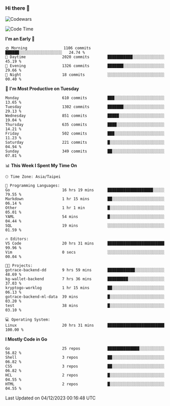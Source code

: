 ### Hi there 👋

![Codewars](https://www.codewars.com/users/omegaatt36/badges/small)

<!--START_SECTION:waka-->
![Code Time](http://img.shields.io/badge/Code%20Time-2%2C005%20hrs%2052%20mins-blue)

**I'm an Early 🐤** 

```text
🌞 Morning                1106 commits        ██████░░░░░░░░░░░░░░░░░░░   24.74 % 
🌆 Daytime                2020 commits        ███████████░░░░░░░░░░░░░░   45.19 % 
🌃 Evening                1326 commits        ███████░░░░░░░░░░░░░░░░░░   29.66 % 
🌙 Night                  18 commits          ░░░░░░░░░░░░░░░░░░░░░░░░░   00.40 % 
```
📅 **I'm Most Productive on Tuesday** 

```text
Monday                   610 commits         ███░░░░░░░░░░░░░░░░░░░░░░   13.65 % 
Tuesday                  1302 commits        ███████░░░░░░░░░░░░░░░░░░   29.13 % 
Wednesday                851 commits         █████░░░░░░░░░░░░░░░░░░░░   19.04 % 
Thursday                 635 commits         ████░░░░░░░░░░░░░░░░░░░░░   14.21 % 
Friday                   502 commits         ███░░░░░░░░░░░░░░░░░░░░░░   11.23 % 
Saturday                 221 commits         █░░░░░░░░░░░░░░░░░░░░░░░░   04.94 % 
Sunday                   349 commits         ██░░░░░░░░░░░░░░░░░░░░░░░   07.81 % 
```


📊 **This Week I Spent My Time On** 

```text
🕑︎ Time Zone: Asia/Taipei

💬 Programming Languages: 
Go                       16 hrs 19 mins      ████████████████████░░░░░   79.55 % 
Markdown                 1 hr 15 mins        ██░░░░░░░░░░░░░░░░░░░░░░░   06.14 % 
Other                    1 hr 1 min          █░░░░░░░░░░░░░░░░░░░░░░░░   05.01 % 
YAML                     54 mins             █░░░░░░░░░░░░░░░░░░░░░░░░   04.44 % 
SQL                      19 mins             ░░░░░░░░░░░░░░░░░░░░░░░░░   01.59 % 

🔥 Editors: 
VS Code                  20 hrs 31 mins      █████████████████████████   99.96 % 
Vim                      0 secs              ░░░░░░░░░░░░░░░░░░░░░░░░░   00.04 % 

🐱‍💻 Projects: 
gotrace-backend-dd       9 hrs 59 mins       ████████████░░░░░░░░░░░░░   48.69 % 
kg-wallet-backend        7 hrs 36 mins       █████████░░░░░░░░░░░░░░░░   37.03 % 
kryptogo-worklog         1 hr 15 mins        ██░░░░░░░░░░░░░░░░░░░░░░░   06.13 % 
gotrace-backend-ml-data  39 mins             █░░░░░░░░░░░░░░░░░░░░░░░░   03.20 % 
test                     38 mins             █░░░░░░░░░░░░░░░░░░░░░░░░   03.10 % 

💻 Operating System: 
Linux                    20 hrs 31 mins      █████████████████████████   100.00 % 
```

**I Mostly Code in Go** 

```text
Go                       25 repos            ██████████████░░░░░░░░░░░   56.82 % 
Shell                    3 repos             ██░░░░░░░░░░░░░░░░░░░░░░░   06.82 % 
CSS                      3 repos             ██░░░░░░░░░░░░░░░░░░░░░░░   06.82 % 
HCL                      2 repos             █░░░░░░░░░░░░░░░░░░░░░░░░   04.55 % 
HTML                     2 repos             █░░░░░░░░░░░░░░░░░░░░░░░░   04.55 % 
```




 Last Updated on 04/12/2023 00:16:48 UTC
<!--END_SECTION:waka-->

<!--
**omegaatt36/omegaatt36** is a ✨ _special_ ✨ repository because its `README.md` (this file) appears on your GitHub profile.

Here are some ideas to get you started:

- 🔭 I’m currently working on ...
- 🌱 I’m currently learning ...
- 👯 I’m looking to collaborate on ...
- 🤔 I’m looking for help with ...
- 💬 Ask me about ...
- 📫 How to reach me: ...
- 😄 Pronouns: ...
- ⚡ Fun fact: ...
-->
